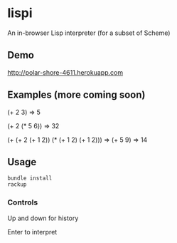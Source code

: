 lispi
=====

An in-browser Lisp interpreter (for a subset of Scheme)

## Demo

http://polar-shore-4611.herokuapp.com

## Examples (more coming soon)

(+ 2 3) => 5

(+ 2 (* 5 6)) => 32

(+ (+ 2 (+ 1 2)) (* (+ 1 2) (+ 1 2))) => (+ 5 9) => 14

## Usage

    bundle install
    rackup

### Controls

Up and down for history

Enter to interpret
